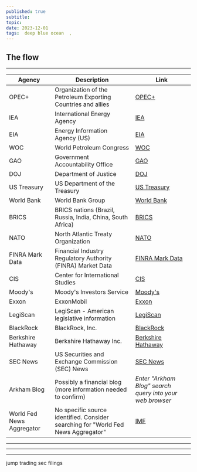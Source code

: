 ```yaml
---
published: true
subtitle:
topic:
date: 2023-12-01
tags:  deep blue ocean  , 
---
```


## The flow
**********
| Agency | Description | Link |
|--------|-------------|------|
| OPEC+ | Organization of the Petroleum Exporting Countries and allies | [OPEC+](https://www.opec.org/opec_web/en/) |
| IEA | International Energy Agency | [IEA](https://www.iea.org/) |
| EIA | Energy Information Agency (US) | [EIA](https://www.eia.gov/) |
| WOC | World Petroleum Congress | [WOC](https://www.wpcenergy.org/) |
| GAO | Government Accountability Office | [GAO](https://www.gao.gov/) |
| DOJ | Department of Justice | [DOJ](https://www.justice.gov/) |
| US Treasury | US Department of the Treasury | [US Treasury](https://home.treasury.gov/) |
| World Bank | World Bank Group | [World Bank](https://www.worldbank.org/en/home) |
| BRICS | BRICS nations (Brazil, Russia, India, China, South Africa) | [BRICS](https://en.wikipedia.org/wiki/BRICS) |
| NATO | North Atlantic Treaty Organization | [NATO](https://nato.int/) |
| FINRA Mark Data | Financial Industry Regulatory Authority (FINRA) Market Data | [FINRA Mark Data](https://finra-markets.morningstar.com/MarketData/Default.jsp?sdkVersion=2.62.9) |
| CIS | Center for International Studies | [CIS](https://www.csis.org/) |
| Moody's | Moody's Investors Service | [Moody's](https://www.moodys.com/) |
| Exxon | ExxonMobil | [Exxon](https://corporate.exxonmobil.com/) |
| LegiScan | LegiScan - American legislative information | [LegiScan](https://legiscan.com/) |
| BlackRock | BlackRock, Inc. | [BlackRock](https://www.blackrock.com/us/individual) |
| Berkshire Hathaway | Berkshire Hathaway Inc.  | [Berkshire Hathaway](https://www.berkshirehathaway.com/) |
| SEC News | US Securities and Exchange Commission (SEC) News | [SEC News](https://www.sec.gov/news/pressreleases) |
| Arkham Blog | Possibly a financial blog (more information needed to confirm) | *Enter "Arkham Blog" search query into your web browser* |
| World Fed News Aggregator | No specific source identified. Consider searching for "World Fed News Aggregator" | [IMF](https://www.imf.org/en/Home) |


**********  
----------
***
jump trading
sec filings 



